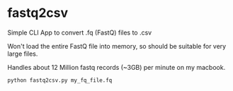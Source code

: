 # fastq2csv
Simple CLI App to convert .fq (FastQ) files to .csv 

Won't load the entire FastQ file into memory, so should be suitable for very large files.

Handles about 12 Million fastq records (~3GB) per minute on my macbook.

```console
python fastq2csv.py my_fq_file.fq
```
